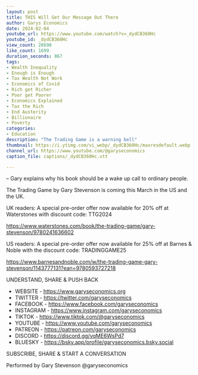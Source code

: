```yaml
---
layout: post
title: THIS Will Get Our Message Out There
author: Garys Economics
date: 2024-02-04
youtube_url: https://www.youtube.com/watch?v=_dydCB360Hc
youtube_id: _dydCB360Hc
view_count: 28698
like_count: 1699
duration_seconds: 867
tags:
- Wealth Inequality
- Enough is Enough
- Tax Wealth Not Work
- Economics of Covid
- Rich get Richer
- Poor get Poorer
- Economics Explained
- Tax the Rich
- End Austerity
- Billionaire
- Poverty
categories:
- Education
description: "The Trading Game is a warning bell"
thumbnail: https://i.ytimg.com/vi_webp/_dydCB360Hc/maxresdefault.webp
channel_url: https://www.youtube.com/@garyseconomics
caption_file: captions/_dydCB360Hc.vtt

---
```


– Gary explains why his book should be a wake up call to ordinary people.

The Trading Game by Gary Stevenson is coming this March in the US and the UK.

UK readers: A special pre-order offer now available for 20% off at Waterstones with discount code: TTG2024

https://www.waterstones.com/book/the-trading-game/gary-stevenson/9780241636602

US readers: A special pre-order offer now available for 25% off at Barnes & Noble with the discount code: TRADINGGAME25

https://www.barnesandnoble.com/w/the-trading-game-gary-stevenson/1143777131?ean=9780593727218

UNDERSTAND, SHARE & PUSH BACK

- WEBSITE - https://www.garyseconomics.org
- TWITTER  - https://twitter.com/garyseconomics
- FACEBOOK - https://www.facebook.com/garyseconomics
- INSTAGRAM  - https://www.instagram.com/garyseconomics
- TIKTOK - https://www.tiktok.com/@garyseconomics
- YOUTUBE -  https://www.youtube.com/garyseconomics
- PATREON - https://patreon.com/garyseconomics
- DISCORD - https://discord.gg/vqME6WsPd7
- BLUESKY - https://bsky.app/profile/garyseconomics.bsky.social

SUBSCRIBE, SHARE & START A CONVERSATION

Performed by Gary Stevenson
@garyseconomics
